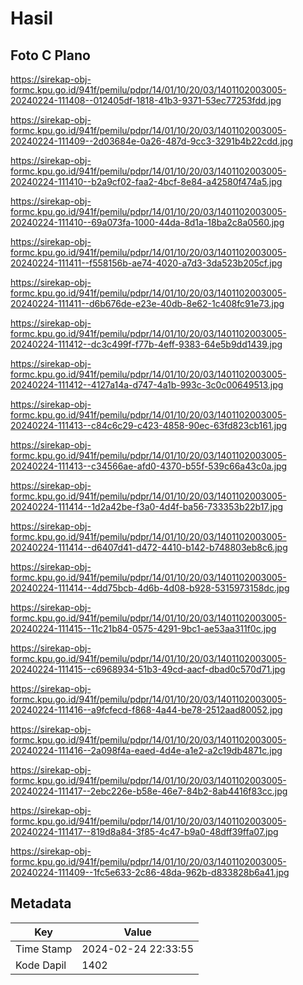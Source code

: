 # Hasil

## Foto C Plano

https://sirekap-obj-formc.kpu.go.id/941f/pemilu/pdpr/14/01/10/20/03/1401102003005-20240224-111408--012405df-1818-41b3-9371-53ec77253fdd.jpg

https://sirekap-obj-formc.kpu.go.id/941f/pemilu/pdpr/14/01/10/20/03/1401102003005-20240224-111409--2d03684e-0a26-487d-9cc3-3291b4b22cdd.jpg

https://sirekap-obj-formc.kpu.go.id/941f/pemilu/pdpr/14/01/10/20/03/1401102003005-20240224-111410--b2a9cf02-faa2-4bcf-8e84-a42580f474a5.jpg

https://sirekap-obj-formc.kpu.go.id/941f/pemilu/pdpr/14/01/10/20/03/1401102003005-20240224-111410--69a073fa-1000-44da-8d1a-18ba2c8a0560.jpg

https://sirekap-obj-formc.kpu.go.id/941f/pemilu/pdpr/14/01/10/20/03/1401102003005-20240224-111411--f558156b-ae74-4020-a7d3-3da523b205cf.jpg

https://sirekap-obj-formc.kpu.go.id/941f/pemilu/pdpr/14/01/10/20/03/1401102003005-20240224-111411--d6b676de-e23e-40db-8e62-1c408fc91e73.jpg

https://sirekap-obj-formc.kpu.go.id/941f/pemilu/pdpr/14/01/10/20/03/1401102003005-20240224-111412--dc3c499f-f77b-4eff-9383-64e5b9dd1439.jpg

https://sirekap-obj-formc.kpu.go.id/941f/pemilu/pdpr/14/01/10/20/03/1401102003005-20240224-111412--4127a14a-d747-4a1b-993c-3c0c00649513.jpg

https://sirekap-obj-formc.kpu.go.id/941f/pemilu/pdpr/14/01/10/20/03/1401102003005-20240224-111413--c84c6c29-c423-4858-90ec-63fd823cb161.jpg

https://sirekap-obj-formc.kpu.go.id/941f/pemilu/pdpr/14/01/10/20/03/1401102003005-20240224-111413--c34566ae-afd0-4370-b55f-539c66a43c0a.jpg

https://sirekap-obj-formc.kpu.go.id/941f/pemilu/pdpr/14/01/10/20/03/1401102003005-20240224-111414--1d2a42be-f3a0-4d4f-ba56-733353b22b17.jpg

https://sirekap-obj-formc.kpu.go.id/941f/pemilu/pdpr/14/01/10/20/03/1401102003005-20240224-111414--d6407d41-d472-4410-b142-b748803eb8c6.jpg

https://sirekap-obj-formc.kpu.go.id/941f/pemilu/pdpr/14/01/10/20/03/1401102003005-20240224-111414--4dd75bcb-4d6b-4d08-b928-5315973158dc.jpg

https://sirekap-obj-formc.kpu.go.id/941f/pemilu/pdpr/14/01/10/20/03/1401102003005-20240224-111415--11c21b84-0575-4291-9bc1-ae53aa311f0c.jpg

https://sirekap-obj-formc.kpu.go.id/941f/pemilu/pdpr/14/01/10/20/03/1401102003005-20240224-111415--c6968934-51b3-49cd-aacf-dbad0c570d71.jpg

https://sirekap-obj-formc.kpu.go.id/941f/pemilu/pdpr/14/01/10/20/03/1401102003005-20240224-111416--a9fcfecd-f868-4a44-be78-2512aad80052.jpg

https://sirekap-obj-formc.kpu.go.id/941f/pemilu/pdpr/14/01/10/20/03/1401102003005-20240224-111416--2a098f4a-eaed-4d4e-a1e2-a2c19db4871c.jpg

https://sirekap-obj-formc.kpu.go.id/941f/pemilu/pdpr/14/01/10/20/03/1401102003005-20240224-111417--2ebc226e-b58e-46e7-84b2-8ab4416f83cc.jpg

https://sirekap-obj-formc.kpu.go.id/941f/pemilu/pdpr/14/01/10/20/03/1401102003005-20240224-111417--819d8a84-3f85-4c47-b9a0-48dff39ffa07.jpg

https://sirekap-obj-formc.kpu.go.id/941f/pemilu/pdpr/14/01/10/20/03/1401102003005-20240224-111409--1fc5e633-2c86-48da-962b-d833828b6a41.jpg


## Metadata

| Key        | Value               |
| ---------- | ------------------- |
| Time Stamp | 2024-02-24 22:33:55 |
| Kode Dapil | 1402                |



